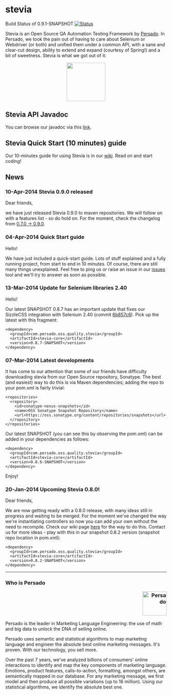 stevia
======
Build Status of 0.9.1-SNAPSHOT [![Status](https://travis-ci.org/persado/stevia.png?branch=master)](https://travis-ci.org/persado/stevia) 

Stevia is an Open Source QA Automation Testing Framework by [Persado](http://www.persado.com). In Persado, we took the pain out of having to care about Selenium or Webdriver (or both) and unified them under a common API, with a sane and clear-cut design, ability to extend and expand (courtesy of Spring!) and a bit of sweetness. Stevia is what we got out of it: 

<p align="center"><img src="https://raw.github.com/persado/stevia/master/doc/stevia-logo.png" width="120"> </p>

## Stevia API Javadoc

You can browse our javadoc via this [link](http://persado.github.io/stevia/).

## Stevia Quick Start (10 minutes) guide

Our 10-minutes guide for using Stevia is in our [wiki](https://github.com/persado/stevia/wiki/Stevia-10-minute-Quick-Start). Read on and start coding!

## News

### 10-Apr-2014 Stevia 0.9.0 released 
Dear friends,

we have just released Stevia 0.9.0 to maven repositories. We will follow on with a features list - so do hold on. For the moment, check the changelog from [0.7.0 -> 0.9.0](https://github.com/persado/stevia/compare/stevia-core-0.7.0...stevia-core-0.9.0). 

### 04-Apr-2014 Quick Start guide

Hello! 

We have just included a quick-start guide. Lots of stuff explained and a fully running project, from start to end in 10 minutes. Of course, there are still many things unexplained. Feel free to ping us or raise an issue in our [issues](https://github.com/persado/stevia/issues) tool and we'll try to answer as soon as possible.


### 13-Mar-2014 Update for Selenium libraries 2.40

Hello!

Our latest SNAPSHOT 0.8.7 has an important update that fixes our SizzleCSS integration with Selenium 2.40 (commit [6b857c6](https://github.com/persado/stevia/commit/6b857c650b684a60f483c9caf7b106b359284f0b)). Pick up the latest with this fragment:
```
<dependency>
  <groupId>com.persado.oss.quality.stevia</groupId>
  <artifactId>stevia-core</artifactId>
  <version>0.8.7-SNAPSHOT</version>
</dependency>
```


### 07-Mar-2014 Latest developments

It has come to our attention that some of our friends have difficulty downloading stevia from our Open Source repository, Sonatype. The best (and easiest) way to do this is via Maven dependencies; adding the repo to your pom.xml is fairly trivial:

```
<repositories>
  <repository>
    <id>sonatype-nexus-snapshots</id>
    <name>OSS Sonatype Snapshot Repository</name>
    <url>https://oss.sonatype.org/content/repositories/snapshots</url>
  </repository>
</repositories>	
```

Our latest SNAPSHOT (you can see this by observing the pom.xml) can be added in your dependencies as follows:
```
<dependency>
  <groupId>com.persado.oss.quality.stevia</groupId>
  <artifactId>stevia-core</artifactId>
  <version>0.8.6-SNAPSHOT</version>
</dependency>
```

Enjoy!


### 20-Jan-2014 Upcoming Stevia 0.8.0!
Dear friends, 

We are now getting ready with a 0.8.0 release, with many ideas still in progress and waiting to be merged. For the moment we've changed the way we're instantiating controllers so now you can add your own without the need to recompile. Check our wiki page [here](https://github.com/persado/stevia/wiki/Extending-web-controller-support) for the way to do this. Contact us for more ideas - play with this in our snapshot 0.8.2 version (snapshot repo location in pom.xml):

```
<dependency>
  <groupId>com.persado.oss.quality.stevia</groupId>
  <artifactId>stevia-core</artifactId>
  <version>0.8.2-SNAPSHOT</version>
</dependency>
```


* * *

### Who is Persado <p align="right"><img alt="Persado" width="75" src="http://www.persado.com/templates/youandigraphics/images/logo.png"></p>
Persado is the leader in Marketing Language Engineering: the use of math and big data to unlock the DNA of selling online. 

Persado uses semantic and statistical algorithms to map marketing language and engineer the absolute best online marketing messages. It's proven. With our technology, you sell more. 

Over the past 7 years, we've analyzed billions of consumers' online interactions to identify and map the key components of marketing language. Emotions, product features, calls-to-action, formatting, amongst others, are semantically mapped in our database. For any marketing message, we first model and then produce all possible variations (up to 16 million). Using our statistical algorithms, we identify the absolute best one.




